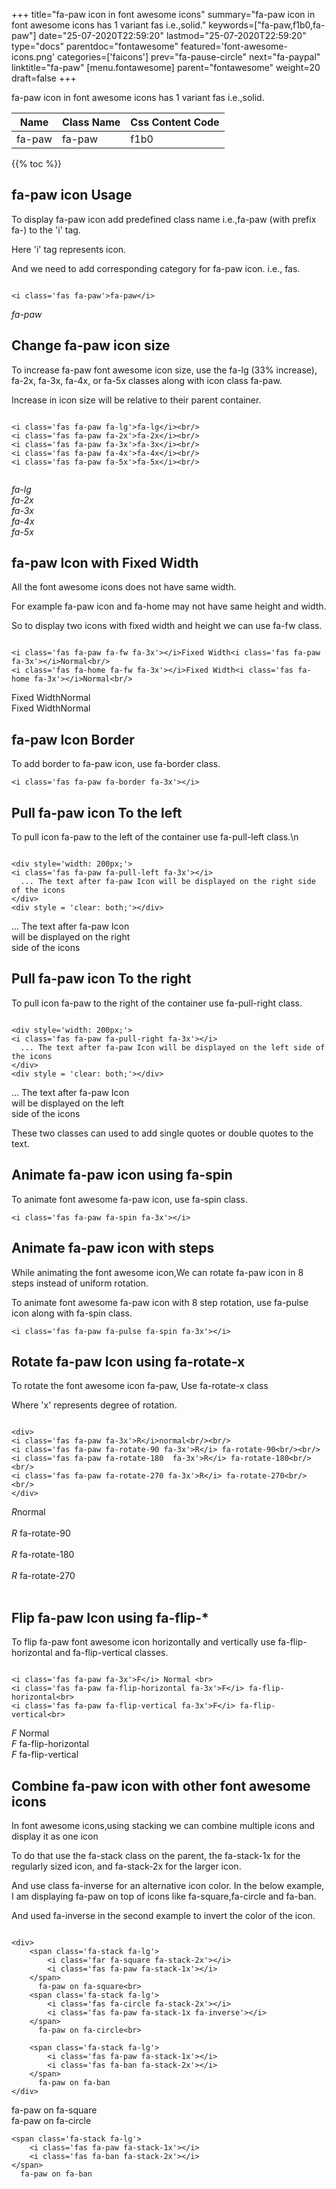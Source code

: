 +++
title="fa-paw icon in font awesome icons"
summary="fa-paw icon in font awesome icons has 1 variant fas i.e.,solid."
keywords=["fa-paw,f1b0,fa-paw"]
date="25-07-2020T22:59:20"
lastmod="25-07-2020T22:59:20"
type="docs"
parentdoc="fontawesome"
featured='font-awesome-icons.png'
categories=['faicons']
prev="fa-pause-circle"
next="fa-paypal"
linktitle="fa-paw"
[menu.fontawesome]
parent="fontawesome"
weight=20
draft=false
+++


fa-paw icon in font awesome icons has 1 variant fas i.e.,solid.

<div class='table-responsive'><table class='table'><thead><tr><th>Name</th><th>Class Name</th><th>Css Content Code</th></tr></thead><tbody><tr><td>fa-paw</td><td>fa-paw</td><td>f1b0</td></tr></tbody></table></div>


{{% toc %}}


## fa-paw icon Usage

To display fa-paw icon add predefined class name i.e.,fa-paw (with prefix fa-) to the 'i' tag.

Here 'i' tag represents icon.

And we need to add corresponding category for fa-paw icon. i.e., fas.


```

<i class='fas fa-paw'>fa-paw</i>
```

<i class='fas fa-paw'>fa-paw</i>




## Change fa-paw icon size
To increase fa-paw font awesome icon size, use the fa-lg (33% increase), fa-2x, fa-3x, fa-4x, or fa-5x classes along with icon class fa-paw.

Increase in icon size will be relative to their parent container. 

```

<i class='fas fa-paw fa-lg'>fa-lg</i><br/>
<i class='fas fa-paw fa-2x'>fa-2x</i><br/>
<i class='fas fa-paw fa-3x'>fa-3x</i><br/>
<i class='fas fa-paw fa-4x'>fa-4x</i><br/>
<i class='fas fa-paw fa-5x'>fa-5x</i><br/>
            
```

<i class='fas fa-paw fa-lg'>fa-lg</i><br/>
<i class='fas fa-paw fa-2x'>fa-2x</i><br/>
<i class='fas fa-paw fa-3x'>fa-3x</i><br/>
<i class='fas fa-paw fa-4x'>fa-4x</i><br/>
<i class='fas fa-paw fa-5x'>fa-5x</i><br/>
            



## fa-paw Icon with Fixed Width 

All the font awesome icons does not have same width.

For example fa-paw icon and fa-home may not have same height and width.

So to display two icons with fixed width and height we can use fa-fw class.


```

<i class='fas fa-paw fa-fw fa-3x'></i>Fixed Width<i class='fas fa-paw fa-3x'></i>Normal<br/>
<i class='fas fa-home fa-fw fa-3x'></i>Fixed Width<i class='fas fa-home fa-3x'></i>Normal<br/>
```

<i class='fas fa-paw fa-fw fa-3x'></i>Fixed Width<i class='fas fa-paw fa-3x'></i>Normal<br/>
<i class='fas fa-home fa-fw fa-3x'></i>Fixed Width<i class='fas fa-home fa-3x'></i>Normal<br/>



## fa-paw Icon Border 

To add border to fa-paw icon, use fa-border class.


```
<i class='fas fa-paw fa-border fa-3x'></i>

```
<i class='fas fa-paw fa-border fa-3x'></i>





## Pull fa-paw icon To the left

To pull icon fa-paw to the left of the container use fa-pull-left class.\n

```

<div style='width: 200px;'>
<i class='fas fa-paw fa-pull-left fa-3x'></i>
  ... The text after fa-paw Icon will be displayed on the right side of the icons
</div>
<div style = 'clear: both;'></div>
```

<div style='width: 200px;'>
<i class='fas fa-paw fa-pull-left fa-3x'></i>
  ... The text after fa-paw Icon will be displayed on the right side of the icons
</div>
<div style = 'clear: both;'></div>




## Pull fa-paw icon To the right
To pull icon fa-paw to the right of the container use fa-pull-right class.

```

<div style='width: 200px;'>
<i class='fas fa-paw fa-pull-right fa-3x'></i>
  ... The text after fa-paw Icon will be displayed on the left side of the icons
</div>
<div style = 'clear: both;'></div>
```

<div style='width: 200px;'>
<i class='fas fa-paw fa-pull-right fa-3x'></i>
  ... The text after fa-paw Icon will be displayed on the left side of the icons
</div>
<div style = 'clear: both;'></div>

These two classes can used to add single quotes or double quotes to the text.


## Animate fa-paw icon using fa-spin
To animate font awesome fa-paw icon, use fa-spin class.

```
<i class='fas fa-paw fa-spin fa-3x'></i>
```
<i class='fas fa-paw fa-spin fa-3x'></i>




## Animate fa-paw icon with steps
While animating the font awesome icon,We can rotate fa-paw icon in 8 steps instead of uniform rotation.

To animate font awesome fa-paw icon with 8 step rotation, use fa-pulse icon along with fa-spin class.


```
<i class='fas fa-paw fa-pulse fa-spin fa-3x'></i>

```
<i class='fas fa-paw fa-pulse fa-spin fa-3x'></i>





## Rotate fa-paw Icon using fa-rotate-x
To rotate the font awesome icon fa-paw, Use fa-rotate-x class

Where 'x' represents degree of rotation.


```

<div>
<i class='fas fa-paw fa-3x'>R</i>normal<br/><br/>
<i class='fas fa-paw fa-rotate-90 fa-3x'>R</i> fa-rotate-90<br/><br/> 
<i class='fas fa-paw fa-rotate-180  fa-3x'>R</i> fa-rotate-180<br/><br/> 
<i class='fas fa-paw fa-rotate-270 fa-3x'>R</i> fa-rotate-270<br/><br/>
</div>
```

<div>
<i class='fas fa-paw fa-3x'>R</i>normal<br/><br/>
<i class='fas fa-paw fa-rotate-90 fa-3x'>R</i> fa-rotate-90<br/><br/> 
<i class='fas fa-paw fa-rotate-180  fa-3x'>R</i> fa-rotate-180<br/><br/> 
<i class='fas fa-paw fa-rotate-270 fa-3x'>R</i> fa-rotate-270<br/><br/>
</div>




## Flip fa-paw Icon using fa-flip-*
To flip fa-paw font awesome icon horizontally and vertically use fa-flip-horizontal and fa-flip-vertical classes. 

```

<i class='fas fa-paw fa-3x'>F</i> Normal <br>
<i class='fas fa-paw fa-flip-horizontal fa-3x'>F</i> fa-flip-horizontal<br>
<i class='fas fa-paw fa-flip-vertical fa-3x'>F</i> fa-flip-vertical<br>
```

<i class='fas fa-paw fa-3x'>F</i> Normal <br>
<i class='fas fa-paw fa-flip-horizontal fa-3x'>F</i> fa-flip-horizontal<br>
<i class='fas fa-paw fa-flip-vertical fa-3x'>F</i> fa-flip-vertical<br>




## Combine fa-paw icon with other font awesome icons
In font awesome icons,using stacking we can combine multiple icons and display it as one icon 

To do that use the fa-stack class on the parent, the fa-stack-1x for the regularly sized icon, and fa-stack-2x for the larger icon.

And use class fa-inverse for an alternative icon color. 
In the below example, I am displaying fa-paw on top of icons like fa-square,fa-circle and fa-ban.

And used fa-inverse in the second example to invert the color of the icon.

```

<div>
    <span class='fa-stack fa-lg'>
        <i class='far fa-square fa-stack-2x'></i>
        <i class='fas fa-paw fa-stack-1x'></i>
    </span>
      fa-paw on fa-square<br>
    <span class='fa-stack fa-lg'>
        <i class='fas fa-circle fa-stack-2x'></i>
        <i class='fas fa-paw fa-stack-1x fa-inverse'></i>
    </span>
      fa-paw on fa-circle<br>

    <span class='fa-stack fa-lg'>
        <i class='fas fa-paw fa-stack-1x'></i>
        <i class='fas fa-ban fa-stack-2x'></i>
    </span>
      fa-paw on fa-ban
</div>
```

<div>
    <span class='fa-stack fa-lg'>
        <i class='far fa-square fa-stack-2x'></i>
        <i class='fas fa-paw fa-stack-1x'></i>
    </span>
      fa-paw on fa-square<br>
    <span class='fa-stack fa-lg'>
        <i class='fas fa-circle fa-stack-2x'></i>
        <i class='fas fa-paw fa-stack-1x fa-inverse'></i>
    </span>
      fa-paw on fa-circle<br>

    <span class='fa-stack fa-lg'>
        <i class='fas fa-paw fa-stack-1x'></i>
        <i class='fas fa-ban fa-stack-2x'></i>
    </span>
      fa-paw on fa-ban
</div>







